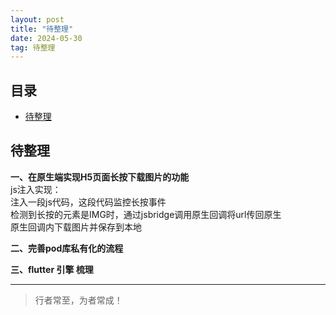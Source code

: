 ```yaml
---
layout: post
title: "待整理"
date: 2024-05-30
tag: 待整理
---
```





## 目录
- [待整理](#content1)   


<!-- ************************************************ -->
## <a id="content1">待整理</a>


**一、在原生端实现H5页面长按下载图片的功能**  
js注入实现：    
注入一段js代码，这段代码监控长按事件   
检测到长按的元素是IMG时，通过jsbridge调用原生回调将url传回原生      
原生回调内下载图片并保存到本地    

**二、完善pod库私有化的流程**   

**三、flutter 引擎 梳理**  




----------
>  行者常至，为者常成！


